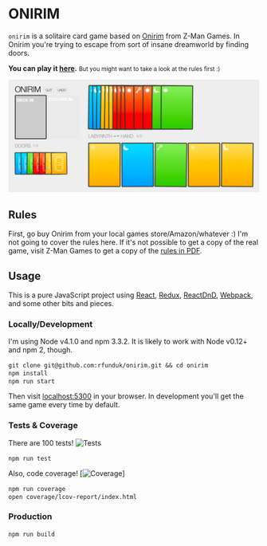 # ONIRIM

`onirim` is a solitaire card game based on [Onirim][Onirim] from
Z-Man Games. In Onirim you're trying to escape from sort of insane
dreamworld by finding doors.

<strong>You can play it [here](https://ryanfunduk.com/onirim).</strong>
<small>But you might want to take a look at the rules first :)</small>

![Screenshot](./screenshot.png)

[Onirim]: https://www.zmangames.com/en/products/onirim/


## Rules

First, go buy Onirim from your local games store/Amazon/whatever :)
I'm not going to cover the rules here. If it's not possible
to get a copy of the real game, visit Z-Man Games to get
a copy of the [rules in PDF][PDF].

[PDF]: https://images.zmangames.com/filer_public/fd/0e/fd0ef6a2-c019-47a2-910a-a556f03a3d02/zm4900_onirim_rules.pdf


## Usage

This is a pure JavaScript project using [React][React], [Redux][Redux],
[ReactDnD][ReactDnD], [Webpack][Webpack], and some other bits and pieces.

[React]: http://facebook.github.io/react/
[Redux]: https://github.com/rackt/redux
[ReactDnD]: http://gaearon.github.io/react-dnd/
[Webpack]: http://webpack.github.io/


### Locally/Development

I'm using Node v4.1.0 and npm 3.3.2. It is likely to
work with Node v0.12+ and npm 2, though.

    git clone git@github.com:rfunduk/onirim.git && cd onirim
    npm install
    npm run start

Then visit [localhost:5300](http://localhost:5300) in your browser.
In development you'll get the same game every time by default.


### Tests & Coverage

There are 100 tests! ![Tests](https://github.com/rfunduk/onirim/actions/workflows/tests.yml/badge.svg?branch=main)

    npm run test

Also, code coverage! [![Coverage](https://img.shields.io/endpoint?url=https://gist.githubusercontent.com/rfunduk/821e7285c63cfbd377febe05893e1046/raw/onirim__main.json)]

    npm run coverage
    open coverage/lcov-report/index.html


### Production

    npm run build
